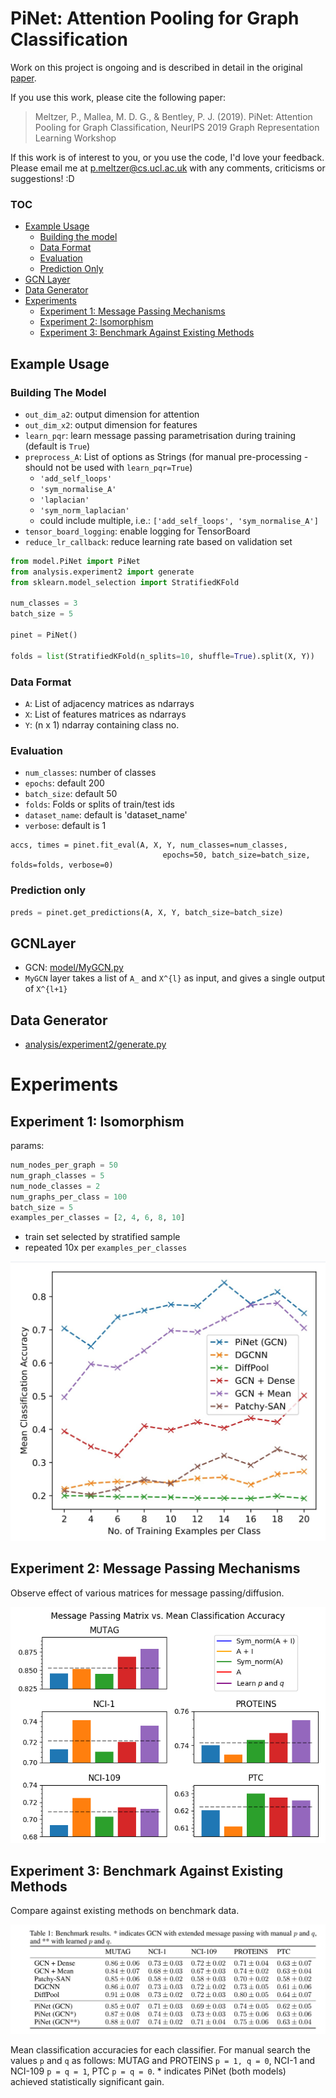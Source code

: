 # PiNet: Attention Pooling for Graph Classification

Work on this project is ongoing and is described in detail in the original [paper](https://grlearning.github.io/papers/70.pdf).

If you use this work, please cite the following paper:

> Meltzer, P., Mallea, M. D. G., & Bentley, P. J. (2019). PiNet: Attention Pooling for Graph Classification, NeurIPS 2019 Graph Representation Learning Workshop

If this work is of interest to you, or you use the code, I'd love your feedback.
Please email me at p.meltzer@cs.ucl.ac.uk with any comments, criticisms or suggestions! :D

### TOC

<!-- vim-markdown-toc GFM -->

* [Example Usage](#example-usage)
    * [Building the model](#building-the-model)
    * [Data Format](#data-format)
    * [Evaluation](#evaluation)
    * [Prediction Only](#prediction-only)
* [GCN Layer](#gcnlayer)
* [Data Generator](#data-generator)
* [Experiments](#experiments)
	* [Experiment 1: Message Passing Mechanisms](#experiment-1-message-passing-mechanisms)
	* [Experiment 2: Isomorphism](#experiment-2-isomorphism)
	* [Experiment 3: Benchmark Against Existing Methods](#experiment-3-benchmark-against-soa)

<!-- vim-markdown-toc -->

## Example Usage

### Building The Model


- `out_dim_a2`: output dimension for attention
- `out_dim_x2`: output dimension for features
- `learn_pqr`: learn message passing parametrisation during training (default is `True`)
- `preprocess_A`: List of options as Strings (for manual pre-processing - 
should not be used with `learn_pqr=True`)
    - `'add_self_loops'`
    - `'sym_normalise_A'`
    - `'laplacian'`
    - `'sym_norm_laplacian'`
    - could include multiple, i.e.: `['add_self_loops', 'sym_normalise_A']`
- `tensor_board_logging`: enable logging for TensorBoard
- `reduce_lr_callback`: reduce learning rate based on validation set

```python
from model.PiNet import PiNet
from analysis.experiment2 import generate
from sklearn.model_selection import StratifiedKFold

num_classes = 3
batch_size = 5

pinet = PiNet()

folds = list(StratifiedKFold(n_splits=10, shuffle=True).split(X, Y))
```


### Data Format


- `A`: List of adjacency matrices as ndarrays
- `X`: List of features matrices as ndarrays
- `Y`: (n x 1) ndarray containing class no.

### Evaluation

- `num_classes`: number of classes
- `epochs`: default 200
- `batch_size`: default 50
- `folds`: Folds or splits of train/test ids
- `dataset_name`: default is 'dataset_name'
- `verbose`: default is 1

```pythons
accs, times = pinet.fit_eval(A, X, Y, num_classes=num_classes,
                                  epochs=50, batch_size=batch_size, folds=folds, verbose=0)
```

### Prediction only

```python
preds = pinet.get_predictions(A, X, Y, batch_size=batch_size)
```

## GCNLayer

- GCN: [model/MyGCN.py](model/MyGCN.py)
- `MyGCN` layer takes a list of `A_` and `X^{l}` as input, and gives a single output of `X^{l+1}` 

## Data Generator

- [analysis/experiment2/generate.py](analysis/experiment2/generate.py)

# Experiments

## Experiment 1: Isomorphism

params:

```python
num_nodes_per_graph = 50
num_graph_classes = 5
num_node_classes = 2
num_graphs_per_class = 100
batch_size = 5
examples_per_classes = [2, 4, 6, 8, 10]
```

- train set selected by stratified sample
- repeated 10x per `examples_per_classes`

![](analysis/experiment2/Screenshot_20191212-192411_Dropbox.jpg)

## Experiment 2: Message Passing Mechanisms

Observe effect of various matrices for message passing/diffusion.

![](analysis/experiment1/all-matrices.png)

## Experiment 3: Benchmark Against Existing Methods

Compare against existing methods on benchmark data.

![](analysis/experiment4/Screenshot_20191212-193027_Dropbox.jpg)

Mean classification accuracies for each classifier. For manual search the values `p` and `q` as follows: MUTAG and PROTEINS `p = 1, q = 0`, NCI-1 and NCI-109 `p = q = 1`, PTC `p = q = 0`. * indicates PiNet (both models) achieved statistically significant gain.
